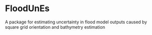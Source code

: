 # FloodUnEs
A package for estimating uncertainty in flood model outputs caused by square grid orientation and bathymetry estimation
